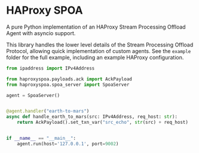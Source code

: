 # HAProxy SPOA
A pure Python implementation of an HAProxy Stream Processing Offload Agent with asyncio support.

This library handles the lower level details of the Stream Processing Offload Protocol, allowing quick implementation of custom agents.
See the `example` folder for the full example, including an example HAProxy configuration.

```python
from ipaddress import IPv4Address

from haproxyspoa.payloads.ack import AckPayload
from haproxyspoa.spoa_server import SpoaServer

agent = SpoaServer()


@agent.handler("earth-to-mars")
async def handle_earth_to_mars(src: IPv4Address, req_host: str):
    return AckPayload().set_txn_var("src_echo", str(src) + req_host)


if __name__ == "__main__":
    agent.run(host='127.0.0.1', port=9002)
```


